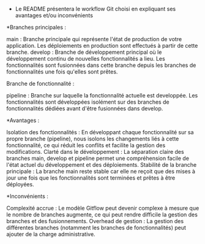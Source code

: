 - Le README présentera le workflow Git choisi en expliquant ses avantages et/ou inconvénients

\*Branches principales :

main : Branche principale qui représente l'état de production de votre application. Les déploiements en production sont effectués à partir de cette branche.
develop : Branche de développement principal où le développement continu de nouvelles fonctionnalités a lieu. Les fonctionnalités sont fusionnées dans cette branche depuis les branches de fonctionnalités une fois qu'elles sont prêtes.

Branche de fonctionnalité :

pipeline : Branche sur laquelle la fonctionnalité actuelle est developpée. Les fonctionnalités sont développées isolément sur des branches de fonctionnalités dédiées avant d'être fusionnées dans develop.

\*Avantages :

Isolation des fonctionnalités : En développant chaque fonctionnalité sur sa propre branche (pipeline), nous isolons les changements liés à cette fonctionnalité, ce qui réduit les conflits et facilite la gestion des modifications.
Clarté dans le développement : La séparation claire des branches main, develop et pipeline permet une compréhension facile de l'état actuel du développement et des déploiements.
Stabilité de la branche principale : La branche main reste stable car elle ne reçoit que des mises à jour une fois que les fonctionnalités sont terminées et prêtes à être déployées.

\*Inconvénients :

Complexité accrue : Le modèle Gitflow peut devenir complexe à mesure que le nombre de branches augmente, ce qui peut rendre difficile la gestion des branches et des fusionnements.
Overhead de gestion : La gestion des différentes branches (notamment les branches de fonctionnalités) peut ajouter de la charge administrative.
